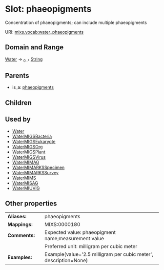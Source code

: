 
# Slot: phaeopigments


Concentration of phaeopigments; can include multiple phaeopigments

URI: [mixs.vocab:water_phaeopigments](https://w3id.org/mixs/vocab/water_phaeopigments)


## Domain and Range

[Water](Water.md) &#8594;  <sub>0..\*</sub> [String](types/String.md)

## Parents

 *  is_a: [phaeopigments](phaeopigments.md)

## Children


## Used by

 * [Water](Water.md)
 * [WaterMIGSBacteria](WaterMIGSBacteria.md)
 * [WaterMIGSEukaryote](WaterMIGSEukaryote.md)
 * [WaterMIGSOrg](WaterMIGSOrg.md)
 * [WaterMIGSPlant](WaterMIGSPlant.md)
 * [WaterMIGSVirus](WaterMIGSVirus.md)
 * [WaterMIMAG](WaterMIMAG.md)
 * [WaterMIMARKSSpecimen](WaterMIMARKSSpecimen.md)
 * [WaterMIMARKSSurvey](WaterMIMARKSSurvey.md)
 * [WaterMIMS](WaterMIMS.md)
 * [WaterMISAG](WaterMISAG.md)
 * [WaterMIUVIG](WaterMIUVIG.md)

## Other properties

|  |  |  |
| --- | --- | --- |
| **Aliases:** | | phaeopigments |
| **Mappings:** | | MIXS:0000180 |
| **Comments:** | | Expected value: phaeopigment name;measurement value |
|  | | Preferred unit: milligram per cubic meter |
| **Examples:** | | Example(value='2.5 milligram per cubic meter', description=None) |

